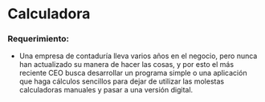 # Calculadora

### Requerimiento:

- Una empresa de contaduría lleva varios años en el negocio, pero
nunca han actualizado su manera de hacer las cosas, y por esto
el más reciente CEO busca desarrollar un programa simple o una
aplicación que haga cálculos sencillos para dejar de utilizar las
molestas calculadoras manuales y pasar a una versión digital.

